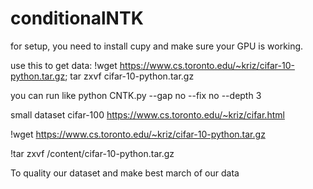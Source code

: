 # conditionalNTK


for setup, you need to install cupy and make sure your GPU is working.

use this to get data:
!wget https://www.cs.toronto.edu/~kriz/cifar-10-python.tar.gz; tar zxvf cifar-10-python.tar.gz

you can run like python CNTK.py --gap no --fix no --depth 3

small dataset cifar-100 https://www.cs.toronto.edu/~kriz/cifar.html

!wget https://www.cs.toronto.edu/~kriz/cifar-10-python.tar.gz

!tar zxvf /content/cifar-10-python.tar.gz

To quality our dataset and make best march of our data
